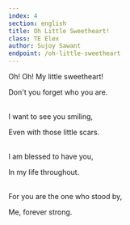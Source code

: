 ```yaml
---
index: 4
section: english
title: Oh Little Sweetheart!
class: TE Elex
author: Sujoy Sawant
endpoint: /oh-little-sweetheart
---
```


Oh! Oh! My little sweetheart!

Don't you forget who you are.<br><br>

I want to see you smiling,

Even with those little scars.<br><br>

I am blessed to have you,

In my life throughout.<br><br>

For you are the one who stood by,

Me, forever strong.<br><br>
